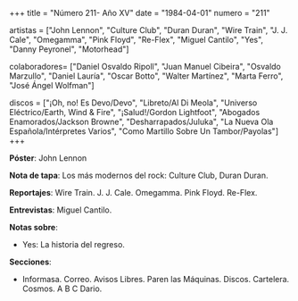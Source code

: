 +++
title = "Número 211- Año XV"
date = "1984-04-01"
numero = "211"

artistas = ["John Lennon", "Culture Club", "Duran Duran", "Wire Train", "J. J. Cale", "Omegamma", "Pink Floyd", "Re-Flex", "Miguel Cantilo", "Yes", "Danny Peyronel", "Motorhead"]

colaboradores= ["Daniel Osvaldo Ripoll", "Juan Manuel Cibeira", "Osvaldo Marzullo", "Daniel Lauría", "Oscar Botto", "Walter Martínez", "Marta Ferro", "José Ángel Wolfman"]

discos = ["¡Oh, no! Es Devo/Devo", "Libreto/Al Di Meola", "Universo Eléctrico/Earth, Wind & Fire", "¡Salud!/Gordon Lightfoot", "Abogados Enamorados/Jackson Browne", "Desharrapados/Juluka", "La Nueva Ola Española/Intérpretes Varios", "Como Martillo Sobre Un Tambor/Payolas"]
+++

**Póster**: John Lennon

**Nota de tapa**: Los más modernos del rock: Culture Club, Duran Duran.

**Reportajes**: Wire Train. J. J. Cale. Omegamma. Pink Floyd. Re-Flex.

**Entrevistas**: Miguel Cantilo.

**Notas sobre**:

- Yes: La historia del regreso.

**Secciones**:

- Informasa. Correo. Avisos Libres. Paren las Máquinas. Discos. Cartelera. Cosmos. A B C Dario.
